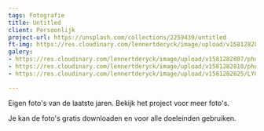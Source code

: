 ```yaml
---
tags: Fotografie
title: Untitled
client: Persoonlijk
project-url: https://unsplash.com/collections/2259439/untitled
ft-img: https://res.cloudinary.com/lennertderyck/image/upload/v1581282810/photo-1523715655481-7dea0f4bda16_ocib6t.jpg
galery:
- https://res.cloudinary.com/lennertderyck/image/upload/v1581282807/photo-1504882980278-1bb26861a895_1_xjwtzg.jpg
- https://res.cloudinary.com/lennertderyck/image/upload/v1581282810/photo-1523715655481-7dea0f4bda16_ocib6t.jpg
- https://res.cloudinary.com/lennertderyck/image/upload/v1581282825/LYON_003_SMALL-1142x639_zkdg8g.jpg

---
```

Eigen foto's van de laatste jaren. Bekijk het project voor meer foto's.

Je kan de foto's gratis downloaden en voor alle doeleinden gebruiken.